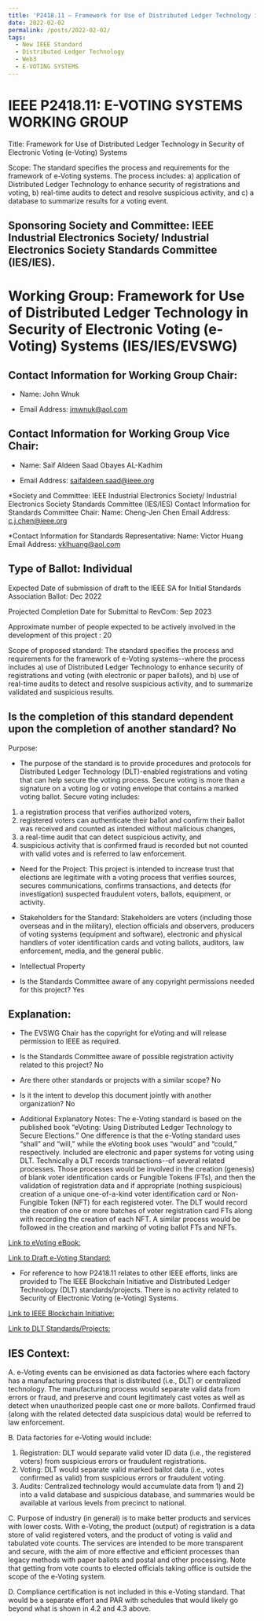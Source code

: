 ```yaml
---
title: 'P2418.11 – Framework for Use of Distributed Ledger Technology in Security of Electronic Voting (e-Voting) Systems'
date: 2022-02-02
permalink: /posts/2022-02-02/
tags:
  - New IEEE Standard
  - Distributed Ledger Technology
  - Web3
  - E-VOTING SYSTEMS
---
```


IEEE P2418.11: E-VOTING SYSTEMS WORKING GROUP
======
Title: Framework for Use of Distributed Ledger Technology in Security of Electronic Voting (e-Voting) Systems

Scope: The standard specifies the process and requirements for the framework of e-Voting systems. The process includes: a) application of Distributed Ledger Technology to enhance security of registrations and voting, b) real-time audits to detect and resolve suspicious activity, and c) a database to summarize results for a voting event.

Sponsoring Society and Committee: IEEE Industrial Electronics Society/ Industrial Electronics Society Standards Committee (IES/IES).
-------

Working Group: Framework for Use of Distributed Ledger Technology in Security of Electronic Voting (e-Voting) Systems (IES/IES/EVSWG)
 ======
Contact Information for Working Group Chair:
---
* Name: John Wnuk

* Email Address: jmwnuk@aol.com

Contact Information for Working Group Vice Chair:
---
* Name: Saif Aldeen Saad Obayes AL-Kadhim

* Email Address: saifaldeen.saad@ieee.org


*Society and Committee: IEEE Industrial Electronics Society/ Industrial Electronics Society Standards Committee (IES/IES)
Contact Information for Standards Committee Chair:
Name: Cheng-Jen Chen
Email Address: c.j.chen@ieee.org

*Contact Information for Standards Representative:
Name: Victor Huang
Email Address: vklhuang@aol.com


Type of Ballot: Individual
---
Expected Date of submission of draft to the IEEE SA for Initial Standards Association Ballot: Dec 2022

Projected Completion Date for Submittal to RevCom: Sep 2023

Approximate number of people expected to be actively involved in the development of this project : 20

Scope of proposed standard: The standard specifies the process and requirements for the framework of e-Voting systems--where the process includes 
a) use of Distributed Ledger Technology to enhance security of registrations and voting (with electronic or paper ballots), and
b) use of real-time audits to detect and resolve suspicious activity, and to summarize validated and suspicious results.

Is the completion of this standard dependent upon the completion of another standard? No
---
Purpose:
* The purpose of the standard is to provide procedures and protocols for Distributed Ledger Technology (DLT)-enabled registrations and voting that can help secure the voting process. Secure voting is more than a signature on a voting log or voting envelope that contains a marked voting ballot. Secure voting includes: 
1) a registration process that verifies authorized voters, 
2) registered voters can authenticate their ballot and confirm their ballot was received and counted as intended without malicious changes,
3) a real-time audit that can detect suspicious activity, and
4) suspicious activity that is confirmed fraud is recorded but not counted with valid votes and is referred to law enforcement.



* Need for the Project: This project is intended to increase trust that elections are legitimate with a voting process that verifies sources, secures communications, confirms transactions, and detects (for investigation) suspected fraudulent voters, ballots, equipment, or activity.
	
* Stakeholders for the Standard: Stakeholders are voters (including those overseas and in the military), election officials and observers, producers of voting systems (equipment and software), electronic and physical handlers of voter identification cards and voting ballots, auditors, law enforcement, media, and the general public.

* Intellectual Property
 
* Is the Standards Committee aware of any copyright permissions needed for this project? Yes

Explanation:
---
* The EVSWG Chair has the copyright for eVoting and will release permission to IEEE as required.

* Is the Standards Committee aware of possible registration activity related to this project? No
 
* Are there other standards or projects with a similar scope? No
 	
* Is it the intent to develop this document jointly with another organization? No
 
* Additional Explanatory Notes: The e-Voting standard is based on the published book “eVoting: Using Distributed Ledger Technology to Secure Elections.” One difference is that the e-Voting standard uses “shall” and “will,” while the eVoting book uses “would” and “could,” respectively. Included are electronic and paper systems for voting using DLT. Technically a DLT records transactions--of several related processes. Those processes would be involved in the creation (genesis) of blank voter identification cards or Fungible Tokens (FTs), and then the validation of registration data and if appropriate (nothing suspicious) creation of a unique one-of-a-kind voter identification card or Non-Fungible Token (NFT) for each registered voter. The DLT would record the creation of one or more batches of voter registration card FTs along with recording the creation of each NFT. A similar process would be followed in the creation and marking of voting ballot FTs and NFTs.

[Link to eVoting eBook:](https://jmwnuk.wixsite.com/timeless/evoting-ebook)

[Link to Draft e-Voting Standard:](https://jmwnuk.wixsite.com/timeless/evoting-standard)

* For reference to how P2418.11 relates to other IEEE efforts, links are provided to The IEEE Blockchain Initiative and Distributed Ledger Technology (DLT) standards/projects. There is no activity related to Security of Electronic Voting (e-Voting) Systems.

[Link to IEEE Blockchain Initiative: ](https://blockchain.ieee.org/standards)

[Link to DLT Standards/Projects: ](https://standards.ieee.org/search/?q=dlt)

IES Context:
---
A. e-Voting events can be envisioned as data factories where each factory has a manufacturing process that is distributed (i.e., DLT) or centralized technology. The manufacturing process would separate valid data from errors or fraud, and preserve and count legitimately cast votes as well as detect when unauthorized people cast one or more ballots. Confirmed fraud (along with the related detected data suspicious data) would be referred to law enforcement.

B. Data factories for e-Voting would include:

1. Registration: DLT would separate valid voter ID data (i.e., the registered voters) from suspicious errors or fraudulent registrations.
2. Voting: DLT would separate valid marked ballot data (i.e., votes confirmed as valid) from suspicious errors or fraudulent voting.
3. Audits: Centralized technology would accumulate data from 1) and 2) into a valid database and suspicious database, and summaries would be available at various levels from precinct to national.

C. Purpose of industry (in general) is to make better products and services with lower costs. With e-Voting, the product (output) of registration is a data store of valid registered voters, and the product of voting is valid and tabulated vote counts. The services are intended to be more transparent and secure, with the aim of more effective and efficient processes than legacy methods with paper ballots and postal and other processing. Note that getting from vote counts to elected officials taking office is outside the scope of the e-Voting system.

D. Compliance certification is not included in this e-Voting standard. That would be a separate effort and PAR with schedules that would likely go beyond what is shown in 4.2 and 4.3 above.


